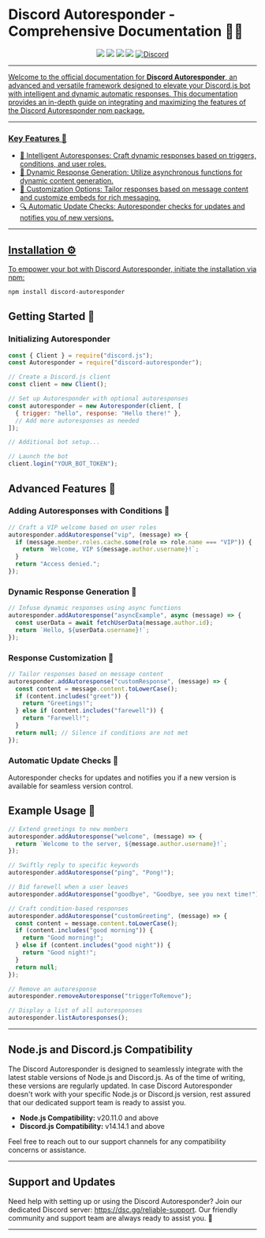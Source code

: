 # Discord Autoresponder - Comprehensive Documentation 🚀🤖

<p align="center"><img src="https://img.shields.io/npm/v/discord-responder?style=for-the-badge"> <img src="https://img.shields.io/github/repo-size/Alpha5959/discord-responder?style=for-the-badge"> <img src="https://img.shields.io/npm/l/discord-responder?style=for-the-badge"> <img src="https://img.shields.io/npm/dt/discord-responder?style=for-the-badge"> <a href="https://discord.com/invite/Rw5gRVqSaK" target="_blank"> <img alt="Discord" src="https://img.shields.io/badge/Support-Click%20here-7289d9?style=for-the-badge&logo=discord">

---

Welcome to the official documentation for **Discord Autoresponder**, an advanced and versatile framework designed to elevate your Discord.js bot with intelligent and dynamic automatic responses. This documentation provides an in-depth guide on integrating and maximizing the features of the Discord Autoresponder npm package.

---

### Key Features 🌟

- 🧠 Intelligent Autoresponses: Craft dynamic responses based on triggers, conditions, and user roles. 
- 🔄 Dynamic Response Generation: Utilize asynchronous functions for dynamic content generation. 
- 🎨 Customization Options: Tailor responses based on message content and customize embeds for rich messaging. 
- 🔍 Automatic Update Checks: Autoresponder checks for updates and notifies you of new versions.

---

## Installation ⚙️

To empower your bot with Discord Autoresponder, initiate the installation via npm:

```bash
npm install discord-autoresponder
```

## Getting Started 🚀

### Initializing Autoresponder

```javascript
const { Client } = require("discord.js");
const Autoresponder = require("discord-autoresponder");

// Create a Discord.js client
const client = new Client();

// Set up Autoresponder with optional autoresponses
const autoresponder = new Autoresponder(client, [
  { trigger: "hello", response: "Hello there!" },
  // Add more autoresponses as needed
]);

// Additional bot setup...

// Launch the bot
client.login("YOUR_BOT_TOKEN");
```

## Advanced Features 🌟

### Adding Autoresponses with Conditions 🧠

```javascript
// Craft a VIP welcome based on user roles
autoresponder.addAutoresponse("vip", (message) => {
  if (message.member.roles.cache.some(role => role.name === "VIP")) {
    return `Welcome, VIP ${message.author.username}!`;
  }
  return "Access denied.";
});
```

### Dynamic Response Generation 🔄

```javascript
// Infuse dynamic responses using async functions
autoresponder.addAutoresponse("asyncExample", async (message) => {
  const userData = await fetchUserData(message.author.id);
  return `Hello, ${userData.username}!`;
});
```

### Response Customization 🎨

```javascript
// Tailor responses based on message content
autoresponder.addAutoresponse("customResponse", (message) => {
  const content = message.content.toLowerCase();
  if (content.includes("greet")) {
    return "Greetings!";
  } else if (content.includes("farewell")) {
    return "Farewell!";
  }
  return null; // Silence if conditions are not met
});
```

### Automatic Update Checks 🔄

Autoresponder checks for updates and notifies you if a new version is available for seamless version control.

## Example Usage 🌈

```javascript
// Extend greetings to new members
autoresponder.addAutoresponse("welcome", (message) => {
  return `Welcome to the server, ${message.author.username}!`;
});

// Swiftly reply to specific keywords
autoresponder.addAutoresponse("ping", "Pong!");

// Bid farewell when a user leaves
autoresponder.addAutoresponse("goodbye", "Goodbye, see you next time!");

// Craft condition-based responses
autoresponder.addAutoresponse("customGreeting", (message) => {
  const content = message.content.toLowerCase();
  if (content.includes("good morning")) {
    return "Good morning!";
  } else if (content.includes("good night")) {
    return "Good night!";
  }
  return null;
});

// Remove an autoresponse
autoresponder.removeAutoresponse("triggerToRemove");

// Display a list of all autoresponses
autoresponder.listAutoresponses();
```

---

## Node.js and Discord.js Compatibility

The Discord Autoresponder is designed to seamlessly integrate with the latest stable versions of Node.js and Discord.js. As of the time of writing, these versions are regularly updated. In case Discord Autoresponder doesn't work with your specific Node.js or Discord.js version, rest assured that our dedicated support team is ready to assist you.

- **Node.js Compatibility:** v20.11.0 and above
- **Discord.js Compatibility:** v14.14.1 and above

Feel free to reach out to our support channels for any compatibility concerns or assistance.

---

## Support and Updates

Need help with setting up or using the Discord Autoresponder? Join our dedicated Discord server: https://dsc.gg/reliable-support. Our friendly community and support team are always ready to assist you. 🌟

---
